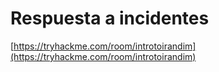 # Respuesta a incidentes

[https://tryhackme.com/room/introtoirandim](https://tryhackme.com/room/introtoirandim)
